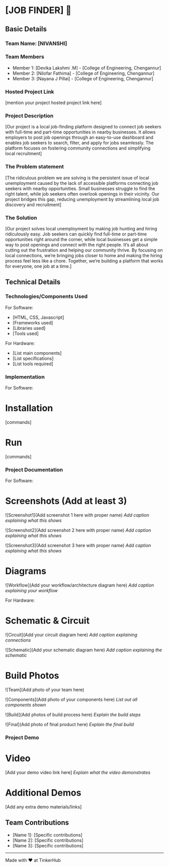 # [JOB FINDER] 🎯


## Basic Details
### Team Name: [NIVANSHI]


### Team Members
- Member 1: [Devika Lakshmi .M] - [College of Engineering, Chengannur]
- Member 2: [Nilofar Fathima] - [College of Engineering, Chengannur]
- Member 3: [Nayana J Pillai] - [College of Engineering, Chengannur]

### Hosted Project Link
[mention your project hosted project link here]

### Project Description
[Our project is a local job-finding platform designed to connect job seekers with full-time and part-time opportunities in nearby businesses. It allows employers to post job openings through an easy-to-use dashboard and enables job seekers to search, filter, and apply for jobs seamlessly. The platform focuses on fostering community connections and simplifying local recruitment]

### The Problem statement
[The ridiculous problem we are solving is the persistent issue of local unemployment caused by the lack of accessible platforms connecting job seekers with nearby opportunities. Small businesses struggle to find the right talent, while job seekers often overlook openings in their vicinity. Our project bridges this gap, reducing unemployment by streamlining local job discovery and recruitment]

### The Solution
[Our project solves local unemployment by making job hunting and hiring ridiculously easy. Job seekers can quickly find full-time or part-time opportunities right around the corner, while local businesses get a simple way to post openings and connect with the right people. It’s all about cutting out the frustration and helping our community thrive. By focusing on local connections, we’re bringing jobs closer to home and making the hiring process feel less like a chore. Together, we’re building a platform that works for everyone, one job at a time.]

## Technical Details
### Technologies/Components Used
For Software:
- [HTML, CSS, Javascript]
- [Frameworks used]
- [Libraries used]
- [Tools used]

For Hardware:
- [List main components]
- [List specifications]
- [List tools required]

### Implementation
For Software:
# Installation
[commands]

# Run
[commands]

### Project Documentation
For Software:

# Screenshots (Add at least 3)
![Screenshot1](Add screenshot 1 here with proper name)
*Add caption explaining what this shows*

![Screenshot2](Add screenshot 2 here with proper name)
*Add caption explaining what this shows*

![Screenshot3](Add screenshot 3 here with proper name)
*Add caption explaining what this shows*

# Diagrams
![Workflow](Add your workflow/architecture diagram here)
*Add caption explaining your workflow*

For Hardware:

# Schematic & Circuit
![Circuit](Add your circuit diagram here)
*Add caption explaining connections*

![Schematic](Add your schematic diagram here)
*Add caption explaining the schematic*

# Build Photos
![Team](Add photo of your team here)


![Components](Add photo of your components here)
*List out all components shown*

![Build](Add photos of build process here)
*Explain the build steps*

![Final](Add photo of final product here)
*Explain the final build*

### Project Demo
# Video
[Add your demo video link here]
*Explain what the video demonstrates*

# Additional Demos
[Add any extra demo materials/links]

## Team Contributions
- [Name 1]: [Specific contributions]
- [Name 2]: [Specific contributions]
- [Name 3]: [Specific contributions]

---
Made with ❤️ at TinkerHub
